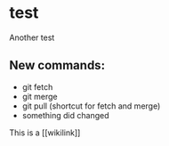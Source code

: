 # test

Another test

## New commands:

-   git fetch
-   git merge
-   git pull (shortcut for fetch and merge)
-   something did changed

This is a [[wikilink]]
